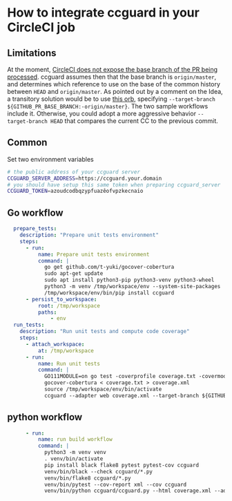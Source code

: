 # How to integrate ccguard in your CircleCI job

## Limitations

At the moment, [CircleCI does not expose the base branch of the PR being processed](https://ideas.circleci.com/ideas/CCI-I-894).
ccguard assumes then that the base branch is `origin/master`, and determines which reference to use on the base of the common history between `HEAD` and `origin/master`.
As pointed out by a comment on the Idea, a transitory solution would be to use [this orb](https://github.com/NarrativeScience/circleci-orb-ghpr), specifying `--target-branch ${GITHUB_PR_BASE_BRANCH:-origin/master}`. The two sample workflows include it.
Otherwise, you could adopt a more aggressive behavior `--target-branch HEAD` that compares the current CC to the previous commit.

## Common

Set two environment variables

```sh
# the public address of your ccguard server
CCGUARD_SERVER_ADDRESS=https://ccguard.your.domain
# you should have setup this same token when preparing ccguard_server
CCGUARD_TOKEN=azoudcodbqzypfuazêofvpzkecnaio
```

## Go workflow

```yaml
  prepare_tests:
    description: "Prepare unit tests environment"
    steps:
      - run:
          name: Prepare unit tests environment
          command: |
            go get github.com/t-yuki/gocover-cobertura
            sudo apt-get update
            sudo apt install python3-pip python3-venv python3-wheel
            python3 -m venv /tmp/workspace/env --system-site-packages
            /tmp/workspace/env/bin/pip install ccguard
      - persist_to_workspace:
          root: /tmp/workspace
          paths:
              - env
  run_tests:
    description: "Run unit tests and compute code coverage"
    steps:
      - attach_workspace:
          at: /tmp/workspace
      - run:
          name: Run unit tests
          command: |
            GO111MODULE=on go test -coverprofile coverage.txt -covermode=count -coverpkg=github.com/nilleb/fsevents/... ./...
            gocover-cobertura < coverage.txt > coverage.xml
            source /tmp/workspace/env/bin/activate
            ccguard --adapter web coverage.xml --target-branch ${GITHUB_PR_BASE_BRANCH:-origin/master}
```

## python workflow

```yaml
      - run:
          name: run build workflow
          command: |
            python3 -m venv venv
            . venv/bin/activate
            pip install black flake8 pytest pytest-cov ccguard
            venv/bin/black --check ccguard/*.py
            venv/bin/flake8 ccguard/*.py
            venv/bin/pytest --cov-report xml --cov ccguard
            venv/bin/python ccguard/ccguard.py --html coverage.xml --adapter web --target-branch ${GITHUB_PR_BASE_BRANCH:-origin/master}
```